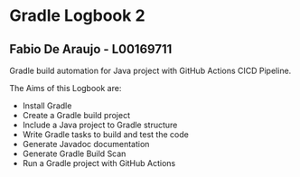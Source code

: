 # Gradle Logbook 2
## Fabio De Araujo - L00169711

Gradle build automation for Java project with GitHub Actions CICD Pipeline.

The Aims of this Logbook are:

- Install Gradle
- Create a Gradle build project
- Include a Java project to Gradle structure
- Write Gradle tasks to build and test the code
- Generate Javadoc documentation
- Generate Gradle Build Scan
- Run a Gradle project with GitHub Actions
